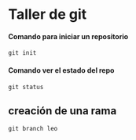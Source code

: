 # Taller de git 

#### Comando para iniciar un repositorio

	git init
	
#### Comando ver el estado del repo

	git status

## creación de una rama

	git branch leo

